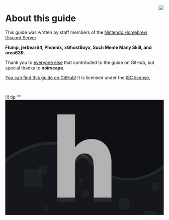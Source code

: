 <a href="https://discord.gg/C29hYvh" target="_blank"><img style="float: right;" src="../img/discord.png"></a>

# About this guide

This guide was written by staff members of the [Nintendo Homebrew Discord Server](https://discord.gg/C29hYvh) 

**Flump, jerbear64, Phoenix, xGhostBoyx, Such Meme Many Skill, and oreo639.**

Thank you to [everyone else](https://github.com/nh-server/switch-guide/graphs/contributors) that contributed to the guide on GitHub, but special thanks to **noirscape**.

[You can find this guide on GitHub!](https://github.com/nh-server/switch-guide) It is licensed under the [ISC license.](https://github.com/nh-server/switch-guide/blob/master/LICENSE.md)

&nbsp;

!!! tip ""
    ![Nintendo Homebrew](img/nh.jpg)
